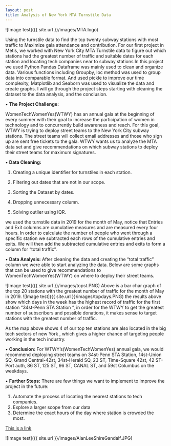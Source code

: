 ```yaml
---
layout: post
title: Analysis of New York MTA Turnstile Data
---
```

![Image test]({{ site.url }}/images/MTA.logo)

Using the turnstile data to find the top twenty subway stations with most traffic to Maximize gala attendance and contribution.
For our first project in Metis, we worked with New York City MTA Turnstile data to figure out which stations had the greatest number of traffic and suitable dates for each station and locating tech companies near to subway stations 
In this project we used Python Pandas Dataframe was mainly used to clean and organize data. Various functions including Groupby, loc method was used to group data into comparable format. And used pickle to improve our time complexity, Matplotlib and Seaborn was used to visualize the data and create graphs.
I will go through the project steps starting with cleaning the dataset to the data analysis, and the conclusion.


•	**The Project Challenge:**

WomenTechWomenYes(WTWY) has an annual gala at the beginning of every summer with their goal to increase the participation of women in technology and to concurrently build awareness and reach.
For this goal, WTWY is trying to deploy street teams to the New York City subway stations.
The street teams will collect email addresses and those who sign up are sent free tickets to the gala.
WTWY wants us to analyze the MTA data set and give recommendations on which subway stations to deploy their street teams for maximum signatures.


•	**Data Cleaning:**
1.	Creating a unique identifier for turnstiles in each station.

2.	Filtering out dates that are not in our scope.

3.	Sorting the Dataset by dates.

4.	Dropping unnecessary column.

5.	Solving outlier using IQR.

we used the turnstile data in 2019 for the month of May, notice that Entries and Exit columns are cumulative measures and are measured every four hours. In order to calculate the number of people who went through a specific station we subtracted each rows of the cumulative entries and exits. We will then add the subtracted cumulative entries and exits to form a column for “total traffic”.


•	**Data Analysis:**
After cleaning the data and creating the “total traffic” column we were able to start analyzing the data. Below are some graphs that can be used to give recommendations to WomenTechWomenYes(WTWY) on where to deploy their street teams.

 ![Image test]({{ site.url }}/images/topst.PNG)
Above is a bar char graph of the top 20 stations with the greatest number of traffic for the month of May in 2019.
 ![Image test]({{ site.url }}/images/topdays.PNG)
the results above show which days in the week has the highest record of traffic for the first station “34st-Penn STA Station “, in order for the WTWY to get the greatest number of subscribers and possible donations, it makes sense to target stations with the greatest number of traffic.
 

As the map above shows 4 of our top ten stations are also located in the big tech sectors of new York , which gives a higher chance of targeting people working in the tech industry.

•	**Conclusion:**
For WTWY’s(WomenTechWomenYes) annual gala, we would recommend deploying street teams on 34st-Penn STA Station, 14st-Union SQ, Grand Central-42st, 34st-Herald SQ, 23 ST, Time-Square 42st, 42 ST-Port auth, 86 ST, 125 ST, 96 ST, CANAL ST, and 59st Columbus on the weekdays.



•	**Further Steps:**
There are few things we want to implement to improve the project in the future:
1.	Automate the process of locating the nearest stations to tech companies.
2.	Explore a larger scope from our data
3.	Determine the exact hours of the day where station is crowded the most.

[This is a link](http://thisismetis.com)

![Image test]({{ site.url }}/images/AlanLeeShireGandalf.JPG)

